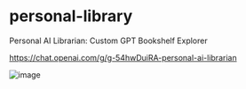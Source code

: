 # personal-library
Personal AI Librarian:  Custom GPT Bookshelf Explorer 

https://chat.openai.com/g/g-54hwDuiRA-personal-ai-librarian 

![image](https://github.com/ilirjanahyseni/personal-library/assets/92699878/dbf0da00-ccde-45a1-bd4e-96631f863487)



